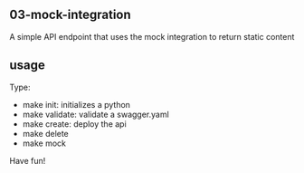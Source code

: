 ## 03-mock-integration
A simple API endpoint that uses the mock integration to return static content

## usage
Type:

- make init: initializes a python
- make validate: validate a swagger.yaml
- make create: deploy the api
- make delete
- make mock

Have fun!